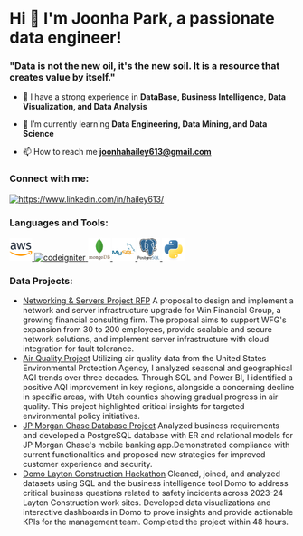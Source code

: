 <h1 align="left">Hi 👋 I'm Joonha Park, a passionate data engineer!</h1>
<h3 align="left">"Data is not the new oil, it's the new soil. It is a resource that creates value by itself."</h3>




- 🔭 I have a strong experience in **DataBase, Business Intelligence, Data Visualization, and Data Analysis**

- 🌱 I’m currently learning **Data Engineering, Data Mining, and Data Science**

- 📫 How to reach me **joonhahailey613@gmail.com**

<h3 align="left">Connect with me:</h3>
<p align="left">
<a href="https://linkedin.com/in/https://www.linkedin.com/in/hailey613/" target="blank"><img align="center" src="https://raw.githubusercontent.com/rahuldkjain/github-profile-readme-generator/master/src/images/icons/Social/linked-in-alt.svg" alt="https://www.linkedin.com/in/hailey613/" height="30" width="40" /></a>
</p>

<h3 align="left">Languages and Tools:</h3>
<p align="left"> <a href="https://aws.amazon.com" target="_blank" rel="noreferrer"> <img src="https://raw.githubusercontent.com/devicons/devicon/master/icons/amazonwebservices/amazonwebservices-original-wordmark.svg" alt="aws" width="40" height="40"/> </a> <a href="https://codeigniter.com" target="_blank" rel="noreferrer"> <img src="https://cdn.worldvectorlogo.com/logos/codeigniter.svg" alt="codeigniter" width="40" height="40"/> </a> <a href="https://www.mongodb.com/" target="_blank" rel="noreferrer"> <img src="https://raw.githubusercontent.com/devicons/devicon/master/icons/mongodb/mongodb-original-wordmark.svg" alt="mongodb" width="40" height="40"/> </a> <a href="https://www.mysql.com/" target="_blank" rel="noreferrer"> <img src="https://raw.githubusercontent.com/devicons/devicon/master/icons/mysql/mysql-original-wordmark.svg" alt="mysql" width="40" height="40"/> </a> <a href="https://www.postgresql.org" target="_blank" rel="noreferrer"> <img src="https://raw.githubusercontent.com/devicons/devicon/master/icons/postgresql/postgresql-original-wordmark.svg" alt="postgresql" width="40" height="40"/> </a> <a href="https://www.python.org" target="_blank" rel="noreferrer"> <img src="https://raw.githubusercontent.com/devicons/devicon/master/icons/python/python-original.svg" alt="python" width="40" height="40"/> </a> </p>

<h3 align="left">Data Projects:</h3>


- [Networking & Servers Project RFP](Networking%20&%20Servers%20Project%20RFP.pdf)
  A proposal to design and implement a network and server infrastructure upgrade for Win Financial Group, a growing financial consulting firm. The proposal aims to support WFG's expansion from 30 to 200 employees, provide scalable and secure network solutions, and implement server infrastructure with cloud integration for fault tolerance.
- [Air Quality Project](Air%20Quality%20Project.pdf)
  Utilizing air quality data from the United States Environmental Protection Agency, I analyzed seasonal and geographical AQI trends over three decades. Through SQL and Power BI, I identified a positive AQI improvement in key regions, alongside a concerning decline in specific areas, with Utah counties showing gradual progress in air quality. This project highlighted critical insights for targeted environmental policy initiatives.
- [JP Morgan Chase Database Project](JP%20Morgan%20Chase%20Database%20Project.pdf)
  Analyzed business requirements and developed a PostgreSQL database with ER and relational models for JP Morgan Chase's mobile banking app.Demonstrated compliance with current functionalities and proposed new strategies for improved customer experience and security.
- [Domo Layton Construction Hackathon](Domo%20Layton%20Construction%20Hackathon.pdf)
 Cleaned, joined, and analyzed datasets using SQL and the business intelligence tool Domo to address critical business questions related to safety incidents across 2023-24 Layton Construction work sites. Developed data visualizations and interactive dashboards in Domo to prove insights and provide actionable KPIs for the management team. Completed the project within 48 hours.
